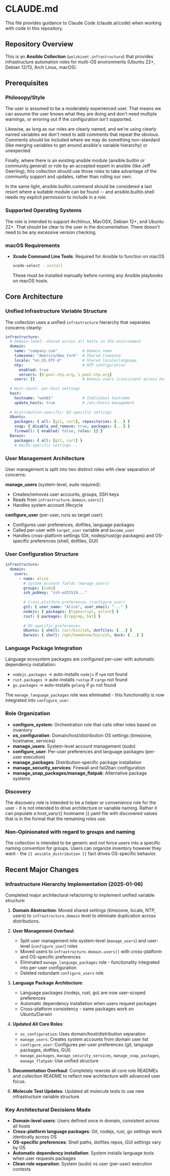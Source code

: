 # CLAUDE.md

This file provides guidance to Claude Code (claude.ai/code) when working with code in this repository.

## Repository Overview

This is an **Ansible Collection** (`wolskinet.infrastructure`) that provides infrastructure automation roles for multi-OS environments (Ubuntu 22+, Debian 12/13, Arch Linux, macOS). 

## Prerequisites

### Philosopy/Style
The user is assumed to be a moderately experienced user.  That means we can assume the user knows what they are doing and don't need multiple warnings, or erroring out if the configuration isn't supported.

Likewise, as long as our roles are clearly named, and we're using clearly named variables we don't need to add comments that repeat the obvious.  Comments should be included where we may do something non-standard (like merging variables to get around ansible's variable hierarchy) or unexpected.

Finally, where there is an existing ansible module (ansible.builtin or community.general) or role by an accepted expert in ansible (like Jeff Geerling), this collection should use those roles to take advantage of the community support and updates, rather than rolling our own.

In the same light, ansible.builtin.command should be considered a last resort where a suitable module can be found -- and ansible.builtin.shell needs my explicit permission to include in a role.

### Supported Operating Systems
The role is intended to support Archlinux, MacOSX, Debian 12+, and Ubuntu 22+.  That should be clear to the user in the documentation.  There doesn't need to be any excessive version checking.

### macOS Requirements
- **Xcode Command Line Tools**: Required for Ansible to function on macOS
  ```bash
  xcode-select --install
  ```
  These must be installed manually before running any Ansible playbooks on macOS hosts.

## Core Architecture

### Unified Infrastructure Variable Structure
The collection uses a unified `infrastructure` hierarchy that separates concerns cleanly:

```yaml
infrastructure:
  # Domain-level: shared across all hosts in the environment
  domain:
    name: "company.com"           # Domain name
    timezone: "America/New_York"  # Shared timezone
    locale: "en_US.UTF-8"         # Shared locale/language
    ntp:                          # NTP configuration
      enabled: true
      servers: [0.pool.ntp.org, 1.pool.ntp.org]
    users: []                     # Domain users (consistent across hosts)
    
  # Host-level: per-host settings  
  host:
    hostname: "web01"             # Individual hostname
    update_hosts: true            # /etc/hosts management
    
  # Distribution-specific: OS-specific settings
  Ubuntu:
    packages: { all: [git, curl], repositories: {...} }
    snap: { disable_and_remove: true, packages: {...} }
    firewall: { enabled: false, rules: [] }
  Darwin:
    packages: { all: [git, curl] }
    # macOS-specific settings...
```

### User Management Architecture
User management is split into two distinct roles with clear separation of concerns:

**manage_users** (system-level, sudo required):
- Creates/removes user accounts, groups, SSH keys
- Reads from `infrastructure.domain.users[]` 
- Handles system account lifecycle

**configure_user** (per-user, runs as target user):
- Configures user preferences, dotfiles, language packages
- Called per-user with `target_user` variable and `become_user`
- Handles cross-platform settings (Git, nodejs/rust/go packages) and OS-specific preferences (shell, dotfiles, GUI)

### User Configuration Structure
```yaml
infrastructure:
  domain:
    users:
      - name: alice
        # System account fields (manage_users)
        groups: [sudo]
        ssh_pubkey: "ssh-ed25519..."
        
        # Cross-platform preferences (configure_user)
        git: { user_name: "Alice", user_email: "..." }
        nodejs: { packages: [typescript, eslint] }
        rust: { packages: [ripgrep, bat] }
        
        # OS-specific preferences
        Ubuntu: { shell: /usr/bin/zsh, dotfiles: {...} }
        Darwin: { shell: /opt/homebrew/bin/zsh, dock: {...} }
```

### Language Package Integration
Language ecosystem packages are configured per-user with automatic dependency installation:
- `nodejs.packages` → auto-installs `nodejs` if `npm` not found
- `rust.packages` → auto-installs `rustup` if `cargo` not found  
- `go.packages` → auto-installs `golang` if `go` not found

The `manage_language_packages` role was eliminated - this functionality is now integrated into `configure_user`.

### Role Organization
- **configure_system**: Orchestration role that calls other roles based on inventory
- **os_configuration**: Domain/host/distribution OS settings (timezone, hostname, services)
- **manage_users**: System-level account management (sudo)
- **configure_user**: Per-user preferences and language packages (per-user execution)
- **manage_packages**: Distribution-specific package installation
- **manage_security_services**: Firewall and fail2ban configuration
- **manage_snap_packages/manage_flatpak**: Alternative package systems

### Discovery
The discovery role is intended to be a helper or convenience role for the user - it is not intended to drive architecture or variable naming. Rather it can populate a host_vars/{{ hostname }}.yaml file with discovered values that is in the format that the remaining roles use.

### Non-Opinionated with regard to groups and naming
The collection is intended to be generic and not force users into a specific naming convention for groups. Users can organize inventory however they want - the `{{ ansible_distribution }}` fact drives OS-specific behavior.

## Recent Major Changes

### Infrastructure Hierarchy Implementation (2025-01-06)
Completed major architectural refactoring to implement unified variable structure:

1. **Domain Abstraction**: Moved shared settings (timezone, locale, NTP, users) to `infrastructure.domain` level to eliminate duplication across distributions.

2. **User Management Overhaul**: 
   - Split user management into system-level (`manage_users`) and user-level (`configure_user`) roles
   - Moved users to `infrastructure.domain.users[]` with cross-platform and OS-specific preferences
   - Eliminated `manage_language_packages` role - functionality integrated into per-user configuration
   - Deleted redundant `configure_users` role

3. **Language Package Architecture**:
   - Language packages (nodejs, rust, go) are now user-scoped preferences
   - Automatic dependency installation when users request packages
   - Cross-platform consistency - same packages work on Ubuntu/Darwin

4. **Updated All Core Roles**:
   - `os_configuration`: Uses domain/host/distribution separation
   - `manage_users`: Creates system accounts from domain user list  
   - `configure_user`: Configures per-user preferences (git, language packages, dotfiles, GUI)
   - `manage_packages`, `manage_security_services`, `manage_snap_packages`, `manage_flatpak`: Use unified structure

5. **Documentation Overhaul**: Completely rewrote all core role READMEs and collection README to reflect new architecture with advanced user focus.

6. **Molecule Test Updates**: Updated all molecule tests to use new infrastructure variable structure.

### Key Architectural Decisions Made
- **Domain-level users**: Users defined once in domain, consistent across all hosts
- **Cross-platform language packages**: Git, nodejs, rust, go settings work identically across OS
- **OS-specific preferences**: Shell paths, dotfiles repos, GUI settings vary by OS
- **Automatic dependency installation**: System installs language tools when user requests packages
- **Clean role separation**: System (sudo) vs user (per-user) execution contexts

